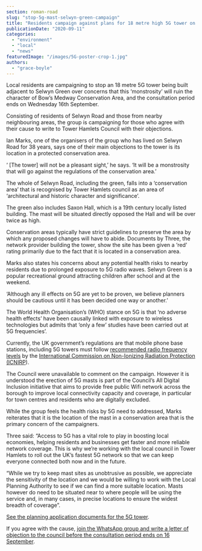 ```yaml
---
section: roman-road
slug: "stop-5g-mast-selwyn-green-campaign"
title: "Residents campaign against plans for 18 metre high 5G tower on Selwyn Road"
publicationDate: "2020-09-11"
categories: 
  - "environment"
  - "local"
  - "news"
featuredImage: "/images/5G-poster-crop-1.jpg"
authors: 
  - "grace-boyle"
---
```


Local residents are campaigning to stop an 18 metre 5G tower being built adjacent to Selwyn Green over concerns that this ‘monstrosity’ will ruin the character of Bow’s Medway Conservation Area, and the consultation period ends on Wednesday 16th September.

Consisting of residents of Selwyn Road and those from nearby neighbouring areas, the group is campaigning for those who agree with their cause to write to Tower Hamlets Council with their objections. 

Ian Marks, one of the organisers of the group who has lived on Selwyn Road for 38 years, says one of their main objections to the tower is its location in a protected conservation area. 

‘ \[The tower\] will not be a pleasant sight,’ he says. ‘It will be a monstrosity that will go against the regulations of the conservation area.’ 

The whole of Selwyn Road, including the green, falls into a ‘conservation area’ that is recognised by Tower Hamlets council as an area of ‘architectural and historic character and significance’. 

The green also includes Saxon Hall, which is a 19th century locally listed building. The mast will be situated directly opposed the Hall and will be over twice as high.

Conservation areas typically have strict guidelines to preserve the area by which any proposed changes will have to abide. Documents by Three, the network provider building the tower, show the site has been given a ‘red’ rating primarily due to the fact that it is located in a conservation area. 

Marks also states his concerns about any potential health risks to nearby residents due to prolonged exposure to 5G radio waves. Selwyn Green is a popular recreational ground attracting children after school and at the weekend.

‘Although any ill effects on 5G are yet to be proven, we believe planners should be cautious until it has been decided one way or another.’

The World Health Organisation’s (WHO) stance on 5G is that ‘no adverse health effects’ have been causally linked with exposure to wireless technologies but admits that ‘only a few’ studies have been carried out at 5G frequencies’.

Currently, the UK government’s regulations are that mobile phone base stations, including 5G towers must follow [recommended radio frequency levels](https://www.gov.uk/government/publications/5g-technologies-radio-waves-and-health/5g-technologies-radio-waves-and-health) by the [International Commission on Non-Ionizing Radiation Protection (ICNIRP](https://www.icnirp.org/en/frequencies/radiofrequency/index.html)).

The Council were unavailable to comment on the campaign. However it is understood the erection of 5G masts is part of the Council’s All Digital Inclusion initiative that aims to provide free public Wifi network across the borough to improve local connectivity capacity and coverage, in particular for town centres and residents who are digitally excluded.

While the group feels the health risks by 5G need to addressed, Marks reiterates that it is the location of the mast in a conservation area that is the primary concern of the campaigners.

Three said: “Access to 5G has a vital role to play in boosting local economies, helping residents and businesses get faster and more reliable network coverage. This is why we’re working with the local council in Tower Hamlets to roll out the UK’s fastest 5G network so that we can keep everyone connected both now and in the future. 

“While we try to keep mast sites as unobtrusive as possible, we appreciate the sensitivity of the location and we would be willing to work with the Local Planning Authority to see if we can find a more suitable location. Masts however do need to be situated near to where people will be using the service and, in many cases, in precise locations to ensure the widest breadth of coverage”.

[See the planning application documents for the 5G tower](https://development.towerhamlets.gov.uk/online-applications/applicationDetails.do?activeTab=documents&keyVal=DCAPR_132672).

If you agree with the cause, [join the WhatsApp group and write a letter of objection to the council before the consultation period ends on 16 September](https://romanroadlondon.us3.list-manage.com/track/click?u=d7da3e51c90f3b2ce7dc706b9&id=4fc35875aa&e=6d86527b8e).
